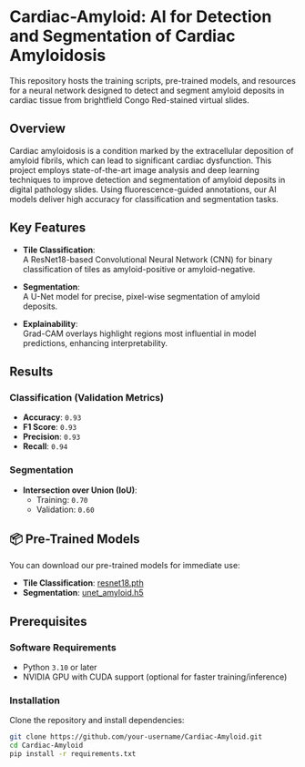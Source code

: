 # Cardiac-Amyloid: AI for Detection and Segmentation of Cardiac Amyloidosis

This repository hosts the training scripts, pre-trained models, and resources for a neural network designed to detect and segment amyloid deposits in cardiac tissue from brightfield Congo Red-stained virtual slides.

## Overview

Cardiac amyloidosis is a condition marked by the extracellular deposition of amyloid fibrils, which can lead to significant cardiac dysfunction. This project employs state-of-the-art image analysis and deep learning techniques to improve detection and segmentation of amyloid deposits in digital pathology slides. Using fluorescence-guided annotations, our AI models deliver high accuracy for classification and segmentation tasks.

## Key Features

- **Tile Classification**:  
  A ResNet18-based Convolutional Neural Network (CNN) for binary classification of tiles as amyloid-positive or amyloid-negative.
  
- **Segmentation**:  
  A U-Net model for precise, pixel-wise segmentation of amyloid deposits.
  
- **Explainability**:  
  Grad-CAM overlays highlight regions most influential in model predictions, enhancing interpretability.

## Results

### Classification (Validation Metrics)
- **Accuracy**: `0.93`  
- **F1 Score**: `0.93`  
- **Precision**: `0.93`  
- **Recall**: `0.94`

### Segmentation
- **Intersection over Union (IoU)**:  
  - Training: `0.70`  
  - Validation: `0.60`  

## 📦 Pre-Trained Models

You can download our pre-trained models for immediate use:  
- **Tile Classification**: [resnet18.pth](#)  
- **Segmentation**: [unet_amyloid.h5](#)  

## Prerequisites

### Software Requirements
- Python `3.10` or later
- NVIDIA GPU with CUDA support (optional for faster training/inference)

### Installation
Clone the repository and install dependencies:
```bash
git clone https://github.com/your-username/Cardiac-Amyloid.git
cd Cardiac-Amyloid
pip install -r requirements.txt

